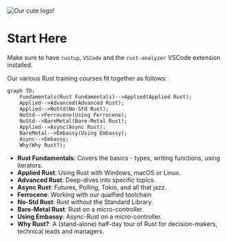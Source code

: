 ![Our cute logo!](images/logo_ferrous-systems_rgb.png)

# Start Here

Make sure to have `rustup`, `VSCode` and the `rust-analyzer` VSCode extension installed.

Our various Rust training courses fit together as follows:

```mermaid
graph TD;
    Fundamentals(Rust Fundamentals)-->Applied(Applied Rust);
    Applied-->Advanced(Advanced Rust);
    Applied-->NoStd(No-Std Rust);
    NoStd-->Ferrocene(Using Ferrocene);
    NoStd-->BareMetal(Bare-Metal Rust);
    Applied-->Async(Async Rust);
    BareMetal-->Embassy(Using Embassy);
    Async-->Embassy;
    Why(Why Rust?);
```

* **Rust Fundamentals**: Covers the basics - types, writing functions, using iterators.
* **Applied Rust**: Using Rust with Windows, macOS or Linux.
* **Advanced Rust**: Deep-dives into specific topics.
* **Async Rust**: Futures, Polling, Tokio, and all that jazz.
* **Ferrocene**: Working with our qualfied toolchain
* **No-Std Rust**: Rust without the Standard Library.
* **Bare-Metal Rust**: Rust on a micro-controller.
* **Using Embassy**: Async-Rust on a micro-controller.
* **Why Rust?**: A (stand-alone) half-day tour of Rust for decision-makers, technical leads and managers.

